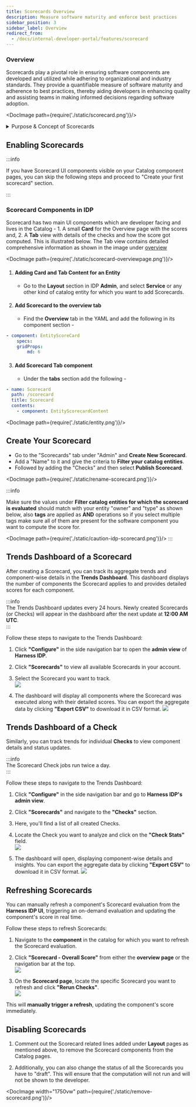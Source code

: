 ```yaml
---
title: Scorecards Overview
description: Measure software maturity and enforce best practices
sidebar_position: 3
sidebar_label: Overview
redirect_from:
  - /docs/internal-developer-portal/features/scorecard
---
```


### Overview

Scorecards play a pivotal role in ensuring software components are developed and utilized while adhering to organizational and industry standards. They provide a quantifiable measure of software maturity and adherence to best practices, thereby aiding developers in enhancing quality and assisting teams in making informed decisions regarding software adoption.

<DocVideo src="https://www.youtube.com/embed/jvLDdWS3rFE?si=MBalzaKnDnr4p4QV" />

<DocImage path={require('./static/scorecard.png')}/>

<details>
<summary>Purpose & Concept of Scorecards</summary>

- **Measure Software Maturity**: Evaluate the robustness and reliability of software components.
- **Assess Best Practices**: Ensure software adheres to organizational and industry standards.
- **Gamification**: Encourage developers to adhere to standards by providing scores.
- **Confidence Estimation**: Help teams estimate the reliability of software based on its score.

<DocImage path={require('./static/concept-scorecard.png')}/>

- **Check**: A check is a query performed against a data point for a software component which results in either `Pass` or `Fail`.
- **Data Source**: Data Sources are third-party providers which can provide a specific type of data for a software component. Example - GitHub, GitLab, Harness, PagerDuty, etc.
- **Data Points**: For each software component, every data source provides some data points. The data points could be a number, a string or a boolean.

</details>

## Enabling Scorecards

:::info

If you have Scorecard UI components visible on your Catalog component pages, you can skip the following steps and proceed to "Create your first scorecard" section.

:::

### Scorecard Components in IDP

Scorecard has two main UI components which are developer facing and lives in the Catalog - 1. A small **Card** for the Overview page with the scores and, 2. A **Tab** view with details of the checks and how the score got computed. This is illustrated below. The Tab view contains detailed comprehensive information as shown in the image under [overview](/docs/internal-developer-portal/scorecards/scorecard#overview)

<DocImage path={require('./static/scorecard-overviewpage.png')}/>

1. #### Adding Card and Tab Content for an Entity

   - Go to the **Layout** section in IDP **Admin**, and select **Service** or any other kind of catalog entity for which you want to add Scorecards.

2. #### Add Scorecard to the overview tab

   - Find the **Overview** tab in the YAML and add the following in its component section -

```yaml
- component: EntityScoreCard
    specs:
    gridProps:
        md: 6
```

3. #### Add Scorecard Tab component

   - Under the **tabs** section add the following -

```yaml
- name: Scorecard
  path: /scorecard
  title: Scorecard
  contents:
    - component: EntityScorecardContent
```

<DocImage path={require('./static/entity.png')}/>

## Create Your Scorecard

- Go to the "Scorecards" tab under "Admin" and **Create New Scorecard**.
- Add a "Name" to it and give the criteria to **Filter your catalog entities**.
- Followed by adding the "Checks" and then select **Publish Scorecard**.

<DocImage path={require('./static/rename-scorecard.png')}/>

:::info

Make sure the values under **Filter catalog entities for which the scorecard is evaluated** should match with your entity "owner" and "type" as shown below, also **tags** are applied as **AND** operations so if you select multiple tags make sure all of them are present for the software component you want to compute the score for. 

<DocImage path={require('./static/caution-idp-scorecard.png')}/>
:::

## Trends Dashboard of a Scorecard  
After creating a Scorecard, you can track its aggregate trends and component-wise details in the **Trends Dashboard**. This dashboard displays the number of components the Scorecard applies to and provides detailed scores for each component.

:::info  
The Trends Dashboard updates every 24 hours. Newly created Scorecards (or Checks) will appear in the dashboard after the next update at **12:00 AM UTC**.  
:::

Follow these steps to navigate to the Trends Dashboard:  

1. Click **"Configure"** in the side navigation bar to open the **admin view** of **Harness IDP**.  
2. Click **"Scorecards"** to view all available Scorecards in your account.  
3. Select the Scorecard you want to track.  
![](./static/trends-scorecard-1.png)

4. The dashboard will display all components where the Scorecard was executed along with their detailed scores. You can export the aggregate data by clicking **"Export CSV"** to download it in CSV format. 
![](./static/trends-scorecard-2.png)


## Trends Dashboard of a Check  
Similarly, you can track trends for individual **Checks** to view component details and status updates.  

:::info  
The Scorecard Check jobs run twice a day.  
:::

Follow these steps to navigate to the Trends Dashboard:

1. Click **"Configure"** in the side navigation bar and go to **Harness IDP's admin view**.  
2. Click **"Scorecards"** and navigate to the **"Checks"** section.  
3. Here, you'll find a list of all created Checks.  
4. Locate the Check you want to analyze and click on the **"Check Stats"** field.  
![](./static/trends-checks-1.png)

5. The dashboard will open, displaying component-wise details and insights. You can export the aggregate data by clicking **"Export CSV"** to download it in CSV format. 
![](./static/trends-check-2.png)


## Refreshing Scorecards
You can manually refresh a component's Scorecard evaluation from the **Harness IDP UI**, triggering an on-demand evaluation and updating the component's score in real time.  

Follow these steps to refresh Scorecards:  

1. Navigate to the **component** in the catalog for which you want to refresh the Scorecard evaluation.  
2. Click **"Scorecard - Overall Score"** from either the **overview page** or the navigation bar at the top.  
![](./static/refresh-scorecards-1.png)

3. On the **Scorecard page**, locate the specific Scorecard you want to refresh and click **"Rerun Checks"**.  
![](./static/refresh-scorecards-2.png)

This will **manually trigger a refresh**, updating the component's score immediately.

## Disabling Scorecards
1. Comment out the Scorecard related lines added under **Layout** pages as mentioned above, to remove the Scorecard components from the Catalog pages.

2. Additionally, you can also change the status of all the Scorecards you have to "draft". This will ensure that the computation will not run and will not be shown to the developer.

<DocImage width="1750vw" path={require('./static/remove-scorecard.png')}/>

